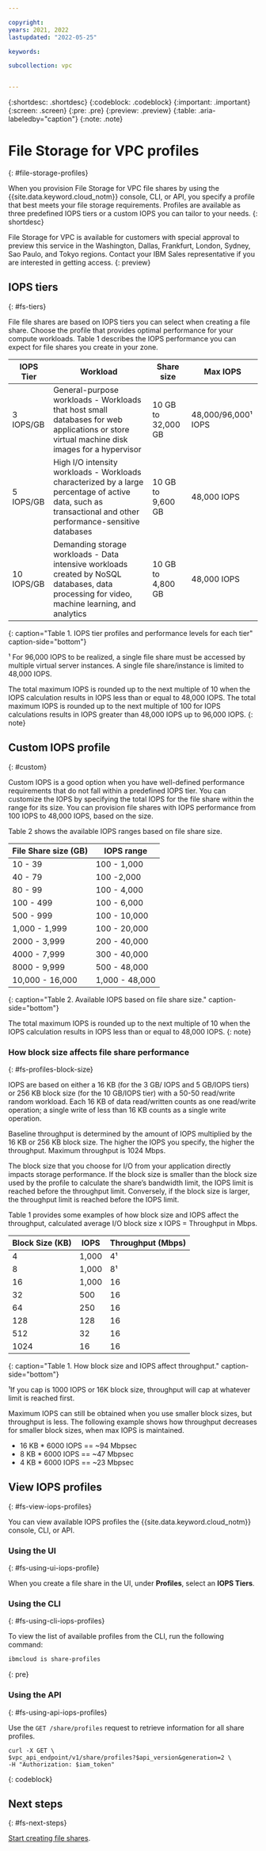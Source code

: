 ```yaml
---

copyright:
years: 2021, 2022
lastupdated: "2022-05-25"

keywords:

subcollection: vpc


---
```


{:shortdesc: .shortdesc}
{:codeblock: .codeblock}
{:important: .important}
{:screen: .screen}
{:pre: .pre}
{:preview: .preview}
{:table: .aria-labeledby="caption"}
{:note: .note}

# File Storage for VPC profiles
{: #file-storage-profiles}

When you provision File Storage for VPC file shares by using the {{site.data.keyword.cloud_notm}} console, CLI, or API, you specify a profile that best meets your file storage requirements. Profiles are available as three predefined IOPS tiers or a custom IOPS you can tailor to your needs.
{: shortdesc}

File Storage for VPC is available for customers with special approval to preview this service in the Washington, Dallas, Frankfurt, London, Sydney, Sao Paulo, and Tokyo regions. Contact your IBM Sales representative if you are interested in getting access.
{: preview}

## IOPS tiers
{: #fs-tiers}

File file shares are based on IOPS tiers you can select when creating a file share. Choose the profile that provides optimal performance for your compute workloads. Table 1 describes the IOPS performance you can expect for file shares you create in your zone.

| IOPS Tier | Workload | Share size | Max IOPS |
|-----------|----------|-------------|--------------|
| 3 IOPS/GB | General-purpose workloads - Workloads that host small databases for web applications or store virtual machine disk images for a hypervisor | 10 GB to 32,000 GB | 48,000/96,000&sup1; IOPS |
| 5 IOPS/GB | High I/O intensity workloads - Workloads characterized by a large percentage of active data, such as transactional and other performance-sensitive databases| 10 GB to 9,600 GB | 48,000 IOPS|
| 10 IOPS/GB | Demanding storage workloads - Data intensive workloads created by NoSQL databases, data processing for video, machine learning, and analytics | 10 GB to 4,800 GB | 48,000 IOPS |
{: caption="Table 1. IOPS tier profiles and performance levels for each tier" caption-side="bottom"}

&sup1; For 96,000 IOPS to be realized, a single file share must be accessed by multiple virtual server instances. A single file share/instance is limited to 48,000 IOPS.

The total maximum IOPS is rounded up to the next multiple of 10 when the IOPS calculation results in IOPS less than or equal to 48,000 IOPS. The total maximum IOPS is rounded up to the next multiple of 100 for IOPS calculations results in IOPS greater than 48,000 IOPS up to 96,000 IOPS.
{: note}

## Custom IOPS profile
{: #custom}

Custom IOPS is a good option when you have well-defined performance requirements that do not fall within a predefined IOPS tier. You can customize the IOPS by specifying the total IOPS for the file share within the range for its size. You can provision file shares with IOPS performance from 100 IOPS to 48,000 IOPS, based on the size.

Table 2 shows the available IOPS ranges based on file share size.

| File Share size (GB) | IOPS range |
|-------------|--------------|
| 10 - 39   | 100 - 1,000 |
| 40 - 79 | 100 -2,000 |
| 80 - 99 | 100 - 4,000 |
| 100 - 499 | 100 - 6,000 |
| 500 - 999 | 100 - 10,000 |
| 1,000 - 1,999 | 100 - 20,000 |
| 2000 - 3,999 | 200 - 40,000 |
| 4000 - 7,999 | 300 - 40,000 |
| 8000 - 9,999 | 500 - 48,000 |
| 10,000 - 16,000 | 1,000 - 48,000 |
{: caption="Table 2. Available IOPS based on file share size." caption-side="bottom"}

The total maximum IOPS is rounded up to the next multiple of 10 when the IOPS calculation results in IOPS less than or equal to 48,000 IOPS.
{: note}

### How block size affects file share performance
{: #fs-profiles-block-size}

IOPS are based on either a 16 KB (for the 3 GB/ IOPS and 5 GB/IOPS tiers) or 256 KB block size (for the 10 GB/IOPS tier) with a 50-50 read/write random workload. Each 16 KB of data read/written counts as one read/write operation; a single write of less than 16 KB counts as a single write operation.

Baseline throughput is determined by the amount of IOPS multiplied by the 16 KB or 256 KB block size. The higher the IOPS you specify, the higher the throughput. Maximum throughput is 1024 Mbps.

The block size that you choose for I/O from your application directly impacts storage performance. If the block size is smaller than the block size used by the profile to calculate the share’s bandwidth limit, the IOPS limit is reached before the throughput limit. Conversely, if the block size is larger, the throughput limit is reached before the IOPS limit. 

Table 1 provides some examples of how block size and IOPS affect the throughput, calculated average I/O block size x IOPS = Throughput in Mbps.

| Block Size (KB) | IOPS | Throughput (Mbps) |
|-----|-----|-----|
| 4 | 1,000 | 4&sup1;|
| 8 | 1,000 | 8&sup1;|
| 16 | 1,000 | 16 |
| 32 | 500 | 16 |
| 64 | 250 | 16 |
| 128 | 128 | 16 |
| 512 | 32 | 16 |
| 1024 | 16 | 16 |
{: caption="Table 1. How block size and IOPS affect throughput." caption-side="bottom"}

&sup1;If you cap is 1000 IOPS or 16K block size, throughput will cap at whatever limit is reached first.

Maximum IOPS can still be obtained when you use smaller block sizes, but throughput is less. The following example shows how throughput decreases for smaller block sizes, when max IOPS is maintained.

* 16 KB * 6000 IOPS == ~94 Mbpsec
* 8 KB * 6000 IOPS == ~47 Mbpsec
* 4 KB * 6000 IOPS == ~23 Mbpsec

## View IOPS profiles
{: #fs-view-iops-profiles}

You can view available IOPS profiles the {{site.data.keyword.cloud_notm}} console, CLI, or API.

### Using the UI
{: #fs-using-ui-iops-profile}

When you create a file share in the UI, under **Profiles**, select an **IOPS Tiers**.

### Using the CLI
{: #fs-using-cli-iops-profiles}

To view the list of available profiles from the CLI, run the following command:

```zsh
ibmcloud is share-profiles
```
{: pre}

### Using the API
{: #fs-using-api-iops-profiles}

Use the `GET /share/profiles` request to retrieve information for all share profiles.

```curl
curl -X GET \
$vpc_api_endpoint/v1/share/profiles?$api_version&generation=2 \
-H "Authorization: $iam_token"
```
{: codeblock}

## Next steps
{: #fs-next-steps}

[Start creating file shares](/docs/vpc?topic=vpc-file-storage-create).
